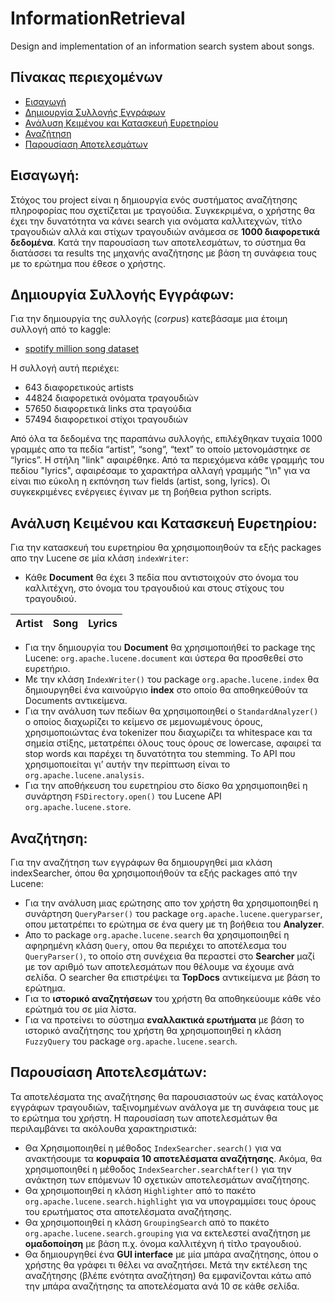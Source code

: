 # InformationRetrieval
Design and implementation of an information search system about songs.

## Πίνακας περιεχομένων

- [Εισαγωγή](#εισαγωγή)
- [Δημιουργία Συλλογής Εγγράφων](#δημιουργία-συλλογής-εγγράφων)
- [Ανάλυση Κειμένου και Κατασκευή Ευρετηρίου](#ανάλυση-κειμένου-και-κατασκευή-ευρετηρίου)
- [Αναζήτηση](#αναζήτηση)
- [Παρουσίαση Αποτελεσμάτων](#παρουσίαση-αποτελεσμάτων)

## Εισαγωγή:
Στόχος του project είναι η δημιουργία ενός συστήματος αναζήτησης πληροφορίας που σχετίζεται με τραγούδια. Συγκεκριμένα, ο χρήστης θα έχει
την δυνατότητα να κάνει search για ονόματα καλλιτεχνών, τίτλο τραγουδιών αλλά και στίχων τραγουδιών ανάμεσα σε **1000 διαφορετικά δεδομένα**.
Κατά την παρουσίαση των αποτελεσμάτων, το σύστημα θα διατάσσει τα results της μηχανής αναζήτησης με βάση τη συνάφεια τους με το ερώτημα που
έθεσε ο χρήστης.

## Δημιουργία Συλλογής Εγγράφων:
Για την δημιουργία της συλλογής (_corpus_) κατεβάσαμε μια έτοιμη συλλογή από το kaggle:
  *	[spotify million song dataset](https://www.kaggle.com/datasets/notshrirang/spotify-million-song-dataset)

Η συλλογή αυτή περιέχει:
  *	643 διαφορετικούς artists
  *	44824 διαφορετικά ονόματα τραγουδιών
  *	57650 διαφορετικά links στα τραγούδια
  *	57494 διαφορετικοί στίχοι τραγουδιών

Από όλα τα δεδομένα της παραπάνω συλλογής, επιλέχθηκαν τυχαία 1000 γραμμές απο τα πεδία “artist”, “song”, “text” το οποίο μετονομάστηκε σε 
“lyrics”. Η στήλη "link" αφαιρέθηκε. Από τα περιεχόμενα κάθε γραμμής του πεδίου "lyrics", αφαιρέσαμε το χαρακτήρα αλλαγή γραμμής "\n" για να είναι πιο εύκολη η εκπόνηση των fields (artist, song, lyrics). Οι συγκεκριμένες ενέργειες έγιναν με τη βοήθεια python scripts.
  
## Ανάλυση Κειμένου και Κατασκευή Ευρετηρίου:
Για την κατασκευή του ευρετηρίου θα χρησιμοποιηθούν τα εξής packages απο την Lucene σε μία κλάση `indexWriter`:
  *	Κάθε **Document** θα έχει 3 πεδία που αντιστοιχούν στο όνομα του καλλιτέχνη, στο όνομα του τραγουδιού και στους στίχους του τραγουδιού. 
  
| Artist | Song | Lyrics |
| ------ | ---- | ------ |


  * Για την δημιουργία του **Document** θα χρησιμοποιήθεί το package της Lucene: `org.apache.lucene.document` και ύστερα θα προσθεθεί στο ευρετήριο. 
  *	Με την κλάση `IndexWriter()` του package `org.apache.lucene.index` θα δημιουργηθεί ένα καινούργιο **index** στο οποίο θα αποθηκεύθούν τα Documents αντικείμενα. 
  *	Για την ανάλυση των πεδίων θα χρησιμοποιηθεί ο `StandardAnalyzer()` ο οποίος διαχωρίζει το κείμενο σε μεμονωμένους όρους, χρησιμοποιώντας ένα tokenizer που
  διαχωρίζει τα whitespace και τα σημεία στίξης, μετατρέπει όλους τους όρους σε lowercase, αφαιρεί τα stop words και παρέχει τη δυνατότητα του stemming. To API που
  χρησιμοποιείται γι’ αυτήν την περίπτωση είναι το `org.apache.lucene.analysis`.
  *	Για την αποθήκευση του ευρετηρίου στο δίσκο θα χρησιμοποιηθεί η συνάρτηση `FSDirectory.open()` του Lucene API `org.apache.lucene.store`. 

## Αναζήτηση: 
Για την αναζήτηση των εγγράφων θα δημιουργηθεί μια κλάση indexSearcher, όπου θα χρησιμοποιήθούν τα εξής packages από την Lucene:
  * Για την ανάλυση μιας ερώτησης απο τον χρήστη θα χρησιμοποιηθεί η συνάρτηση `QueryParser()` του package `org.apache.lucene.queryparser`, 
  οπου μετατρέπει το ερώτημα σε ένα query με τη βοήθεια του **Analyzer**.
  *	Απο το package `org.apache.lucene.search` θα χρησιμοποιηθεί η αφηρημένη κλάση `Query`, οπου θα περιέχει το αποτέλεσμα του `QueryParser()`,
  το οποίο στη συνέχεια θα περαστεί στο **Searcher** μαζί με τον αριθμό των αποτελεσμάτων που θέλουμε να έχουμε ανά σελίδα. Ο searcher θα 
  επιστρέψει τα **TopDocs** αντικείμενα με βάση το ερώτημα. 
  * Για το **ιστορικό αναζητήσεων** του χρήστη θα αποθηκεύουμε κάθε νέο ερώτημά του σε μία λίστα. 
  * Για να προτείνει το σύστημα **εναλλακτικά ερωτήματα** με βάση το ιστορικό αναζήτησης του χρήστη θα χρησιμοποιηθεί η κλάση `FuzzyQuery` του package
  `org.apache.lucene.search`.
   
## Παρουσίαση Αποτελεσμάτων:
Τα αποτελέσματα της αναζήτησης θα παρουσιαστούν ως ένας κατάλογος εγγράφων τραγουδιών, ταξινομημένων ανάλογα με τη συνάφεια τους με το ερώτημα του χρήστη. Η παρουσίαση
των αποτελεσμάτων θα περιλαμβάνει τα ακόλουθα χαρακτηριστικά:
  * Θα Χρησιμοποιηθεί η μέθοδος `IndexSearcher.search()` για να ανακτήσουμε τα **κορυφαία 10 αποτελέσματα αναζήτησης**. Ακόμα, θα χρησιμοποιηθεί η μέθοδος
  `IndexSearcher.searchAfter()` για την ανάκτηση των επόμενων 10 σχετικών αποτελεσμάτων αναζήτησης.
  * Θα χρησιμοποιηθεί η κλάση `Highlighter` από το πακέτο `org.apache.lucene.search.highlight` για να υπογραμμίσει τους όρους του ερωτήματος στα αποτελέσματα
  αναζήτησης.
  * Θα χρησιμοποιηθεί η κλάση `GroupingSearch` από το πακέτο `org.apache.lucene.search.grouping` για να εκτελεστεί αναζήτηση με **ομαδοποίηση** με βάση π.χ. όνομα
  καλλιτέχνη ή τίτλο τραγουδιού.
  * Θα δημιουργηθεί ένα **GUI interface** με  μία μπάρα αναζήτησης, όπου ο χρήστης θα γράφει τι θέλει να αναζητήσει. Μετά την εκτέλεση της αναζήτησης (βλέπε ενότητα
  αναζήτηση) θα εμφανίζονται κάτω από την μπάρα αναζήτησης τα αποτελέσματα ανά 10 σε κάθε σελίδα.
